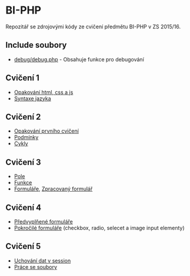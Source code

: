 # BI-PHP

Repozitář se zdrojovými kódy ze cvičení předmětu BI-PHP v ZS 2015/16.

## Include soubory
* [debug/debug.php](./debug/debug.php) - Obsahuje funkce pro debugování

## Cvičení 1
* [Opakování html, css a js](./practice-1/index.php)
* [Syntaxe jazyka](./practice-1/syntax.php)

## Cvičení 2
* [Opakování prvního cvičení](./practice-2/index.php)
* [Podmínky](./practice-2/conditions.php)
* [Cykly](./practice-2/cycles.php)

## Cvičení 3
* [Pole](./practice-3/array.php)
* [Funkce](./practice-3/functions.php)
* [Formuláře](./practice-3/form.php), [Zpracovaný formulář](./practice-3/form-process.php)

## Cvičení 4
* [Předvyplňené formuláře](./practice-4/form.php)
* [Pokročilé formuláře](./practice-4/form-advanced.php) (checkbox, radio, selecet a image input elementy)

## Cvičení 5
* [Uchování dat v session](./practice-5/form.php)
* [Práce se soubory](./practice-5/file.php)